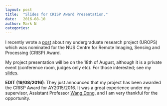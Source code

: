 ```yaml
---
layout: post
title:  "Slides for CRISP Award Presentation."
date:   2016-08-10
author: Mark N
categories:
---
```


I recently wrote a [<u>post</u>](/2016/07/11/limiting-eigenvalue-densities-of-random-matrices.html) about my undergraduate research project (UROPS) which was nominated for the NUS Centre for Remote Imaging, Sensing and Processing (CRISP) Award.

My project presentation will be on the 18th of August, although it is a private event (conference room, judges only etc). For those interested; see my [<u>slides</u>](/pdf/crisp.pdf).

**EDIT (19/08/2016)**: They just announced that my project has been awarded the CRISP Award for AY2015/2016. It was a great experience under my supervisor, Assistant Professor [<u>Wang Dong</u>](http://www.math.nus.edu.sg/~matwd/), and I am very thankful for the opportunity.